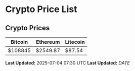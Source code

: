 # Crypto Price List

## Crypto Prices
| Bitcoin | Ethereum | Litecoin |
| ------- | -------- | -------- |
| $108845 | $2549.87 | $87.54 |
**Last Updated:** 2025-07-04 07:30 UTC
**Last Updated:** $DATE$
